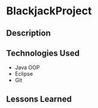 # BlackjackProject

## Description

## Technologies Used
- Java OOP
- Eclipse
- Git

## Lessons Learned
